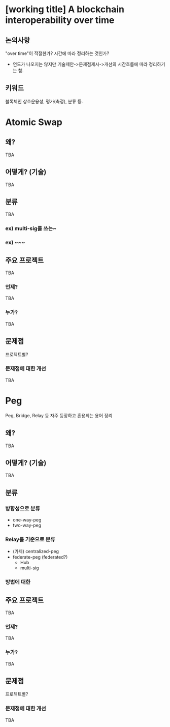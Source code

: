 # [working title] A blockchain interoperability over time

## 논의사항
"over time"이 적절한가? 시간에 따라 정리하는 것인가?
  * 연도가 나오지는 않지만 기술제안->문제점제시->개선의 시간흐름에 따라 정리하기는 함.
  
## 키워드
블록체인 상호운용성, 평가(측정), 분류 등.

# Atomic Swap

## 왜?
TBA

## 어떻게? (기술)
TBA

## 분류
TBA
### ex) multi-sig를 쓰는~
### ex) ~~~

## 주요 프로젝트
TBA

### 언제?
TBA

### 누가?
TBA

## 문제점
프로젝트별?

### 문제점에 대한 개선
TBA

# Peg

Peg, Bridge, Relay 등 자주 등장하고 혼용되는 용어 정리

## 왜?
TBA

## 어떻게? (기술)
TBA

## 분류

### 방향성으로 분류
* one-way-peg
* two-way-peg

### Relay를 기준으로 분류
* (가제) centralized-peg
* federate-peg (federated?)
  * Hub
  * multi-sig
  
### 방법에 대한 

## 주요 프로젝트
TBA

### 언제?
TBA

### 누가?
TBA

## 문제점
프로젝트별?

### 문제점에 대한 개선
TBA
